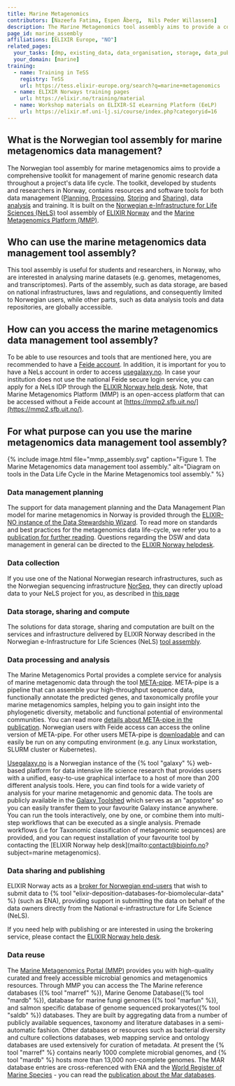 ```yaml
---
title: Marine Metagenomics
contributors: [Nazeefa Fatima, Espen Åberg,  Nils Peder Willassens]
description: The Marine Metagenomics tool assembly aims to provide a comprehensive data management toolkit of marine genomics researchers in Norway.
page_id: marine_assembly
affiliations: [ELIXIR Europe, "NO"]
related_pages:
  your_tasks: [dmp, existing_data, data_organisation, storage, data_publication, data_transfer, metadata, data_analysis]
  your_domain: [marine]
training:
  - name: Training in TeSS
    registry: TeSS
    url: https://tess.elixir-europe.org/search?q=marine+metagenomics
  - name: ELIXIR Norways training pages
    url: https://elixir.no/training/material
  - name: Workshop materials on ELIXIR-SI eLearning Platform (EeLP)
    url: https://elixir.mf.uni-lj.si/course/index.php?categoryid=16  
---
```


## What is the Norwegian tool assembly for marine metagenomics data management?
The Norwegian tool assembly for marine metagenomics aims to provide a comprehensive toolkit for management of marine genomic research data throughout a project's data life cycle. The toolkit, developed by students and researchers in Norway, contains resources and software tools for both data management ([Planning](planning), [Processing](processing), [Storing](storage) and [Sharing](sharing)), data [analysis](analysing) and training. It is built on the [Norwegian e-Infrastructure for Life Sciences (NeLS)](nels_assembly) tool assembly of [ELIXIR Norway](https://elixir.no/) and the [Marine Metagenomics Platform (MMP)](https://mmp2.sfb.uit.no/).

## Who can use the marine metagenomics data management tool assembly?
This tool assembly is useful for students and researchers, in Norway, who are interested in analysing marine datasets (e.g. genomes, metagenomes, and transcriptomes). Parts of the assembly, such as data storage, are based on national infrastructures, laws and regulations, and consequently limited to Norwegian users, while other parts, such as data analysis tools and data repositories, are globally accessible.

## How can you access the marine metagenomics data management tool assembly?
To be able to use resources and tools that are mentioned here, you are recommended to have a [Feide account](https://www.feide.no/). In addition, it is important for you to have a NeLs account in order to access [usegalaxy.no](https://usegalaxy.no/). In case your institution does not use the national Feide secure login service, you can apply for a NeLs IDP through the [ELIXIR Norway help desk](mailto:contact@bioinfo.no?subject=marine%20metagenomics). Note, that Marine Metagenomics Platform (MMP) is an open-access platform that can be accessed without a Feide account at [https://mmp2.sfb.uit.no/](https://mmp2.sfb.uit.no/).

## For what purpose can you use the marine metagenomics data management tool assembly?

{% include image.html file="mmp_assembly.svg" caption="Figure 1. The Marine Metagenomics data management tool assembly." alt="Diagram on tools in the Data Life Cycle in the Marine Metagenomics tool assembly." %}

### Data management planning
The support for data management planning and the Data Management Plan model for marine metagenomics in Norway is provided through the [ELIXIR-NO instance of the Data Stewardship Wizard](https://elixir-no.ds-wizard.org/projects/create/custom?selected=elixir.no:marinemetagenomics-elixir-norway:0.0.2). To read more on standards and best practices for the metagenomics data life-cycle, we refer you to a [publication for further reading](https://academic.oup.com/gigascience/article/6/8/gix047/3869082). Questions regarding the DSW and data management in general can be directed to the [ELIXIR Norway helpdesk](mailto:contact@bioinfo.no?subject=marine%20metagenomics).

### Data collection
If you use one of the National Norwegian research infrastructures, such as the Norwegian sequencing infrastructure [NorSeq](https://www.norseq.org/), they can directly upload data to your NeLS project for you, as described in [this page](https://elixir.no/Services-bak/data_produced_NorSeq)

### Data storage, sharing and compute
The solutions for data storage, sharing and computation are built on the services and infrastructure delivered by ELIXIR Norway described in the Norwegian e-Infrastructure for Life Sciences (NeLS) [tool assembly](nels_assembly). 

### Data processing and analysis
The Marine Metagenomics Portal provides a complete service for analysis of marine metagenomic data through the tool [META-pipe](https://mmp2.sfb.uit.no/metapipe/). META-pipe is a pipeline that can assemble your high-throughput sequence data, functionally annotate the predicted genes, and taxonomically profile your marine metagenomics samples, helping you to gain insight into the phylogenetic diversity, metabolic and functional potential of environmental communities. You can read more [details about META-pipe in the publication](https://www.ncbi.nlm.nih.gov/labs/pmc/articles/PMC6480938/). Norwegian users with Feide access can access the online version of META-pipe. For other users META-pipe is [downloadable](https://gitlab.com/uit-sfb/metapipe) and can easily be run on any computing environment (e.g. any Linux workstation, SLURM cluster or Kubernetes).

[Usegalaxy.no](https://usegalaxy.no/) is a Norwegian instance of the {% tool "galaxy" %} web-based platform for data intensive life science research that provides users with a unified, easy-to-use graphical interface to a host of more than 200 different analysis tools. Here, you can find tools for a wide variety of analysis for your marine metagenomic and genomic data. The tools are publicly available in the [Galaxy Toolshed](https://toolshed.g2.bx.psu.edu/) which serves as an "appstore" so you can easily transfer them to your favourite Galaxy instance anywhere. You can run the tools interactively, one by one, or combine them into multi-step workflows that can be executed as a single analysis. Premade workflows (i.e for Taxonomic classification of metagenomic sequences) are provided, and you can request installation of your favourite tool by contacting the [ELIXIR Norway help desk](mailto:contact@bioinfo.no?subject=marine metagenomics).

### Data sharing and publishing
ELIXIR Norway acts as a [broker for Norwegian end-users](https://elixir.no/news/52/63/ELIXIR-Norway-broker-data-to-ENA) that wish to submit data to {% tool "elixir-deposition-databases-for-biomolecular-data" %} (such as ENA), providing support in submitting the data on behalf of the data owners directly from the National e-infrastructure for Life Science (NeLS).

If you need help with publishing or are interested in using the brokering service, please contact the [ELIXIR Norway help desk](mailto:contact@bioinfo.no?subject=marine%20metagenomics).

### Data reuse
The [Marine Metagenomics Portal (MMP)](https://mmp2.sfb.uit.no/) provides you with high-quality curated and freely accessible microbial genomics and metagenomics resources. Through MMP you can access the The Marine reference databases ({% tool "marref" %}), Marine Genome Database({% tool "mardb" %}), database for marine fungi genomes ({% tool "marfun" %}), and salmon specific database of genome sequenced prokaryotes({% tool "saldb" %}) databases. They are built by aggregating data from a number of publicly available sequences, taxonomy and literature databases in a semi-automatic fashion. Other databases or resources such as bacterial diversity and culture collections databases, web mapping service and ontology databases are used extensively for curation of metadata. At present the {% tool "marref" %} contains nearly 1000 complete microbial genomes, and {% tool "mardb" %} hosts more than 13,000 non-complete genomes. The MAR database entries are cross-referenced with ENA and the [World Register of Marine Species](https://www.marinespecies.org) - you can read the [publication about the Mar databases](https://pubmed.ncbi.nlm.nih.gov/29106641/).
